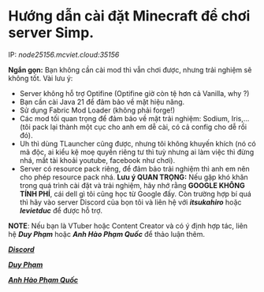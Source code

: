 # Hướng dẫn cài đặt Minecraft để chơi server Simp.

IP: *node25156.mcviet.cloud:35156*

**Ngắn gọn:** Bạn không cần cài mod thì vẫn chơi được, nhưng trải nghiệm sẽ không tốt.
Vài lưu ý:
- Server không hỗ trợ Optifine (Optifine giờ còn tệ hơn cả Vanilla, why ?)
- Bạn cần cài Java 21 để đảm bảo về mặt hiệu năng.
- Sử dụng Fabric Mod Loader (không phải forge!)
- Các mod tối quan trọng để đảm bảo về mặt trải nghiệm: Sodium, Iris,... (tôi pack lại thành một cục cho anh em dễ cài, có cả config cho dễ rồi đó).
- Uh thì dùng TLauncher cũng được, nhưng tôi không khuyến khích (nó có mã độc, ai kiểu kệ moẹ quyền riêng tư thì tuỳ nhưng ai làm việc thì đừng nhá, mất tài khoải youtube, facebook như chơi).
- Server có resource pack riêng, để đảm bảo trải nghiệm thì anh em nên cho phép resource pack nhá.
**Lưu ý QUAN TRỌNG:** Nếu gặp khó khăn trong quá trình cài đặt và trải nghiệm, hãy nhớ rằng **GOOGLE KHÔNG TÍNH PHÍ**, cái dell gì tôi cũng học từ Google đấy. Còn trường hợp bí quá thì hãy vào server Discord của bọn tôi và liên hệ với ***itsukahiro*** hoặc ***levietduc*** để được hỗ trợ.

**NOTE**: Nếu bạn là VTuber hoặc Content Creator và có ý định hợp tác, liên hệ ***Duy Phạm*** hoặc ***Anh Hào Phạm Quốc*** để thảo luận thêm.

***[Discord](https://discord.gg/JHEfTB39hy)***

***[Duy Phạm](facebook.com/duy.amongus)***

***[Anh Hào Phạm Quốc](facebook.com/anhhao.phamquoc)***
